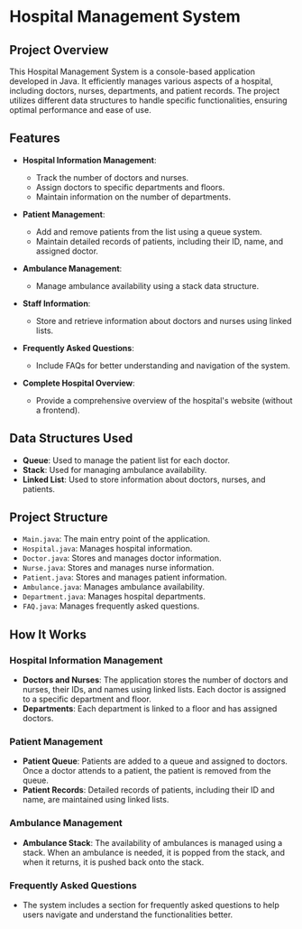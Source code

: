 # Hospital Management System

## Project Overview

This Hospital Management System is a console-based application developed in Java. It efficiently manages various aspects of a hospital, including doctors, nurses, departments, and patient records. The project utilizes different data structures to handle specific functionalities, ensuring optimal performance and ease of use.

## Features

- **Hospital Information Management**: 
  - Track the number of doctors and nurses.
  - Assign doctors to specific departments and floors.
  - Maintain information on the number of departments.

- **Patient Management**:
  - Add and remove patients from the list using a queue system.
  - Maintain detailed records of patients, including their ID, name, and assigned doctor.

- **Ambulance Management**:
  - Manage ambulance availability using a stack data structure.

- **Staff Information**:
  - Store and retrieve information about doctors and nurses using linked lists.

- **Frequently Asked Questions**:
  - Include FAQs for better understanding and navigation of the system.

- **Complete Hospital Overview**:
  - Provide a comprehensive overview of the hospital's website (without a frontend).

## Data Structures Used

- **Queue**: Used to manage the patient list for each doctor.
- **Stack**: Used for managing ambulance availability.
- **Linked List**: Used to store information about doctors, nurses, and patients.

## Project Structure

- `Main.java`: The main entry point of the application.
- `Hospital.java`: Manages hospital information.
- `Doctor.java`: Stores and manages doctor information.
- `Nurse.java`: Stores and manages nurse information.
- `Patient.java`: Stores and manages patient information.
- `Ambulance.java`: Manages ambulance availability.
- `Department.java`: Manages hospital departments.
- `FAQ.java`: Manages frequently asked questions.

## How It Works

### Hospital Information Management

- **Doctors and Nurses**: The application stores the number of doctors and nurses, their IDs, and names using linked lists. Each doctor is assigned to a specific department and floor.
- **Departments**: Each department is linked to a floor and has assigned doctors.

### Patient Management

- **Patient Queue**: Patients are added to a queue and assigned to doctors. Once a doctor attends to a patient, the patient is removed from the queue.
- **Patient Records**: Detailed records of patients, including their ID and name, are maintained using linked lists.

### Ambulance Management

- **Ambulance Stack**: The availability of ambulances is managed using a stack. When an ambulance is needed, it is popped from the stack, and when it returns, it is pushed back onto the stack.

### Frequently Asked Questions

- The system includes a section for frequently asked questions to help users navigate and understand the functionalities better.


